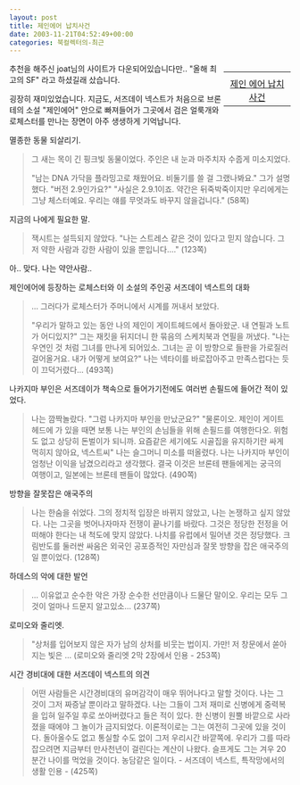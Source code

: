 ```yaml
---
layout: post
title: 제인에어 납치사건
date: 2003-11-21T04:52:49+00:00
categories: 북컬렉터의-최근
---
```

<div style="align: right; float: right; width: 120px;">
<table>
<tbody>
<tr>
<td><a href="http://www.aladdin.co.kr/shop/wproduct.aspx?ISBN=895605066x&amp;ttbkey=ttbjinto1216001&amp;copyPaper=1"><img src="http://image.aladdin.co.kr/coveretc/book/coversum/895605066x_1.jpg" alt="" border="0" /></a></td>
</tr>
<tr>
<td style="vertical-align: top;" align="center"><a class="aladdin_title" href="http://www.aladdin.co.kr/shop/wproduct.aspx?ISBN=895605066x&amp;ttbkey=ttbjinto1216001&amp;copyPaper=1">제인 에어 납치사건</a></td>
</tr>
</tbody>
</table>
</div>

추천을 해주신 joat님의 사이트가 다운되어있습니다만.. "올해 최고의 SF" 라고 하셨길래 샀습니다.

굉장히 재미있었습니다. 지금도, 서즈데이 넥스트가 처음으로 브론테의 소설 "제인에어" 안으로 빠져들어가 그곳에서 검은 얼룩개와 로체스터를 만나는 장면이 아주 생생하게 기억납니다.

멸종한 동물 되살리기.

<blockquote>그 새는 목이 긴 핑크빛 동물이었다. 주인은 내 눈과 마주치자 수줍게 미소지었다.

"남는 DNA 가닥을 플라밍고로 채웠어요. 비둘기를 쓸 걸 그랬나봐요."
그가 설명했다.
"버전 2.9인가요?"
"사실은 2.9.1이죠. 약간은 뒤죽박죽이지만 우리에게는 그냥 체스터예요. 우리는 얘를 무엇과도 바꾸지 않을겁니다." (58쪽)</blockquote>

지금의 나에게 필요한 말.

<blockquote>잭시트는 설득되지 않았다.
"나는 스트레스 같은 것이 있다고 믿지 않습니다. 그저 약한 사람과 강한 사람이 있을 뿐입니다...." (123쪽)</blockquote>

아.. 맞다. 나는 약안사람..

제인에어에 등장하는 로체스터와 이 소설의 주인공 서즈데이 넥스트의 대화

<blockquote>... 그러다가 로체스터가 주머니에서 시계를 꺼내서 보았다.

"우리가 말하고 있는 동안 나의 제인이 게이트헤드에서 돌아왔군. 내 연필과 노트가 어디있지?"
그는 재킷을 뒤지더니 한 묶음의 스케치북과 연필을 꺼냈다.
"나는 우연인 것 처럼 그녀를 만나게 되어있소. 그녀는 곧 이 방향으로 들판을 가로질러 걸어올거요. 내가 어떻게 보여요?"
나는 넥타이를 바로잡아주고 만족스럽다는 듯이 끄덕거렸다... (493쪽)</blockquote>

나카지마 부인은 서즈데이가 책속으로 들어가기전에도 여러번 손필드에 들어간 적이 있었다.

<blockquote>나는 깜짝놀랐다.
"그럼 나카지마 부인을 만났군요?"
"물론이오. 제인이 게이트헤드에 가 있을 때면 보통 나는 부인의 손님들을 위해 손필드를 여행한다오. 위험도 없고 상당히 돈벌이가 되니까. 요즘같은 세기에도 시골집을 유지하기란 싸게 먹히지 않아요, 넥스트씨"
나는 슬그머니 미소를 떠올렸다. 나는 나카지마 부인이 엄청난 이익을 남겼으리라고 생각했다. 결국 이것은 브론테 팬들에게는 궁극의 여행이고, 일본에는 브론테 팬들이 많았다. (490쪽)</blockquote>

방향을 잘못잡은 애국주의

<blockquote>나는 한숨을 쉬었다. 그의 정치적 입장은 바뀌지 않았고, 나는 논쟁하고 싶지 않았다. 나는 그곳을 벗어나자마자 전쟁이 끝나기를 바랐다. 그것은 정당한 전정을 어떠해야 한다는 내 척도에 맞지 않았다. 나치를 유럽에서 밀어낸 것은 정당했다. 크림반도를 둘러싼 싸움은 외국인 공포증적인 자만심과 잘못 방향을 잡은 애국주의일 뿐이었다. (128쪽)</blockquote>

하데스의 악에 대한 발언

<blockquote>... 이유없고 순수한 악은 가장 순수한 선만큼이나 드물단 말이오. 우리는 모두 그것이 얼마나 드문지 알고있소... (237쪽)</blockquote>

로미오와 줄리엣.

<blockquote>"상처를 입어보지 않은 자가 남의 상처를 비웃는 법이지. 가만! 저 창문에서 쏟아지는 빛은 ... (로미오와 줄리엣 2막 2장에서 인용 - 253쪽)</blockquote>

시간 경비대에 대한 서즈데이 넥스트의 의견

<blockquote>어떤 사람들은 시간경비대의 유머감각이 매우 뛰어나다고 말할 것이다. 나는 그것이 그저 짜증날 뿐이라고 말하겠다. 나는 그들이 그저 재미로 신병에게 중력복을 입혀 일주일 후로 쏘아버렸다고 들은 적이 있다. 한 신병이 원뿔 바깥으로 사라졌을 때에야 그 놀이가 금지되었다. 이론적이로는 그는 여전히 그곳에 있을 것이다. 돌아올수도 없고 통실할 수도 없이 그저 우리시간 바깥쪽에. 우리가 그를 따라잡으려면 지금부터 만사천년이 걸린다는 계산이 나왔다. 슬프게도 그는 겨우 20분간 나이를 먹었을 것이다. 농담같은 일이다. - 서즈데이 넥스트, 특작망에서의 생활 인용 - (425쪽)</blockquote>
